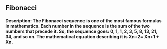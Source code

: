 ## Fibonacci
#### Description: The Fibonacci sequence is one of the most famous formulas in mathematics. Each number in the sequence is the sum of the two numbers that precede it. So, the sequence goes: 0, 1, 1, 2, 3, 5, 8, 13, 21, 34, and so on. The mathematical equation describing it is Xn+2= Xn+1 + Xn.
